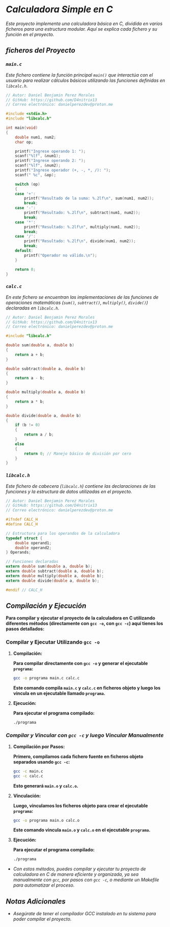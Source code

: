 <!-- Autor: Daniel Benjamin Perez Morales -->
<!-- GitHub: https://github.com/D4nitrix13 -->
<!-- GitLab: https://gitlab.com/D4nitrix13 -->
<!-- Correo electrónico: danielperezdev@proton.me -->

# ***Calculadora Simple en C***

*Este proyecto implementa una calculadora básica en C, dividida en varios ficheros para una estructura modular. Aquí se explica cada fichero y su función en el proyecto.*

## ***ficheros del Proyecto***

### ***`main.c`***

*Este fichero contiene la función principal `main()` que interactúa con el usuario para realizar cálculos básicos utilizando las funciones definidas en `libcalc.h`.*

```c
// Autor: Daniel Benjamin Perez Morales
// GitHub: https://github.com/D4nitrix13
// Correo electrónico: danielperezdev@proton.me

#include <stdio.h>
#include "libcalc.h"

int main(void)
{
    double num1, num2;
    char op;

    printf("Ingrese operando 1: ");
    scanf("%lf", &num1);
    printf("Ingrese operando 2: ");
    scanf("%lf", &num2);
    printf("Ingrese operador (+, -, *, /): ");
    scanf(" %c", &op);

    switch (op)
    {
    case '+':
        printf("Resultado de la suma: %.2lf\n", sum(num1, num2));
        break;
    case '-':
        printf("Resultado: %.2lf\n", subtract(num1, num2));
        break;
    case '*':
        printf("Resultado: %.2lf\n", multiply(num1, num2));
        break;
    case '/':
        printf("Resultado: %.2lf\n", divide(num1, num2));
        break;
    default:
        printf("Operador no válido.\n");
    }

    return 0;
}
```

### ***`calc.c`***

*En este fichero se encuentran las implementaciones de las funciones de operaciones matemáticas (`sum()`, `subtract()`, `multiply()`, `divide()`) declaradas en `libcalc.h`.*

```c
// Autor: Daniel Benjamin Perez Morales
// GitHub: https://github.com/D4nitrix13
// Correo electrónico: danielperezdev@proton.me

#include "libcalc.h"

double sum(double a, double b)
{
    return a + b;
}

double subtract(double a, double b)
{
    return a - b;
}

double multiply(double a, double b)
{
    return a * b;
}

double divide(double a, double b)
{
    if (b != 0)
    {
        return a / b;
    }
    else
    {
        return 0; // Manejo básico de división por cero
    }
}
```

### ***`libcalc.h`***

*Este fichero de cabecera (`libcalc.h`) contiene las declaraciones de las funciones y la estructura de datos utilizadas en el proyecto.*

```c
// Autor: Daniel Benjamin Perez Morales
// GitHub: https://github.com/D4nitrix13
// Correo electrónico: danielperezdev@proton.me

#ifndef CALC_H
#define CALC_H

// Estructura para los operandos de la calculadora
typedef struct {
    double operand1;
    double operand2;
} Operands;

// Funciones declaradas
extern double sum(double a, double b);
extern double subtract(double a, double b);
extern double multiply(double a, double b);
extern double divide(double a, double b);

#endif // CALC_H
```

## ***Compilación y Ejecución***

**Para compilar y ejecutar el proyecto de la calculadora en C utilizando diferentes métodos (directamente con `gcc -o`, con `gcc -c`) aquí tienes los pasos detallados:**

### **Compilar y Ejecutar Utilizando `gcc -o`**

1. **Compilación:**

   **Para compilar directamente con `gcc -o` y generar el ejecutable `programa`:**

   ```bash
   gcc -o programa main.c calc.c
   ```

   **Este comando compila `main.c` y `calc.c` en ficheros objeto y luego los vincula en un ejecutable llamado `programa`.**

2. **Ejecución:**

   **Para ejecutar el programa compilado:**

   ```bash
   ./programa
   ```

### ***Compilar y Vincular con `gcc -c` y luego Vincular Manualmente***

1. **Compilación por Pasos:**

   **Primero, compilamos cada fichero fuente en ficheros objeto separados usando `gcc -c`:**

   ```bash
   gcc -c main.c
   gcc -c calc.c
   ```

   **Esto generará `main.o` y `calc.o`.**

2. **Vinculación:**

   **Luego, vinculamos los ficheros objeto para crear el ejecutable `programa`:**

   ```bash
   gcc -o programa main.o calc.o
   ```

   **Este comando vincula `main.o` y `calc.o` en el ejecutable `programa`.**

3. **Ejecución:**

   **Para ejecutar el programa compilado:**

   ```bash
   ./programa
   ```

- *Con estos métodos, puedes compilar y ejecutar tu proyecto de calculadora en C de manera eficiente y organizada, ya sea manualmente con `gcc`, por pasos con `gcc -c`, o mediante un Makefile para automatizar el proceso.*

## ***Notas Adicionales***

- *Asegúrate de tener el compilador GCC instalado en tu sistema para poder compilar el proyecto.*
